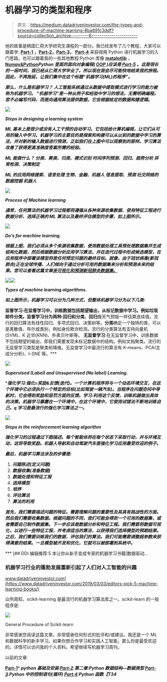 # 机器学习的类型和程序

> 原文：<https://medium.datadriveninvestor.com/the-types-and-procedure-of-machine-learning-8ba691c3ddf?source=collection_archive---------6----------------------->

他的故事是韩国仁荷大学研究生课程的一部分。我已经发布了几个教程，大家可以跟着学: [**Part-1**](https://towardsdatascience.com/machine-learning-and-data-analysis-inha-university-part-1-be288b619fb5?source=friends_link&sk=583ba29a0766ad36bc993cddc642b11f) **，**[**Part-2**](https://towardsdatascience.com/machine-learning-and-data-analysis-inha-university-part-2-3fb599732021?source=friends_link&sk=80523165c66560e46f907da4c8af0d95)**，**[**Part-3**](https://towardsdatascience.com/machine-learning-and-data-analysis-inha-university-part-3-51cb64c10901?source=friends_link&sk=a735571ab8f7bc418703fc3147eb6ecb)**，** [**Part-4**](https://towardsdatascience.com/machine-learning-and-data-analysis-inha-university-part-4-67aa1aa9c95d?source=friends_link&sk=9f1a2d1a77df1e9019cfea70b9de7edb) 来获得用 Python 进行机器学习的入门思路。也可以跟着我的一些其他教程:Python 库像 [**matplotlib**](https://towardsdatascience.com/visualization-library-in-python-matplotlib-470a2e631d73) ，**[**Numpy&Python**](https://towardsdatascience.com/top-python-libraries-numpy-pandas-8299b567d955)*Python 里面的面向对象编程( [**OOP**](https://towardsdatascience.com/python-oop-corey-schafer-datacamp-be6b0b3cafc6) )应该是 [**Part-5**](https://towardsdatascience.com/python-oop-corey-schafer-datacamp-be6b0b3cafc6) 。这是很长的一段时间，我已经从仁荷大学毕业了。所以现在我会尽可能快地结束我的旅程。因此，不再拖延，让我们集中在这个标题“机器学习(ML)的程序”。***

***那么，**什么是机器学习？** 人工智能系统通过从数据中提取模式进行学习的能力被称为机器学习。
“机器学习”是一种从例子和经验中学习的想法，无需明确编程。您不必编写代码，而是向通用算法提供数据，它会根据给定的数据构建逻辑。***

***![](img/d0a391ddeb2bdbee06797ca4ec6bbb4b.png)***

***Steps in designing a learning system***

***ML 基本上是很少或没有人工干预的自动学习。它包括给计算机编程，让它们从可用的输入中学习。机器学习的主要目的是探索和构建可以从以前的数据中学习的算法，并对新的输入数据进行预测，正如我们在上图中可以观察到的那样。学习算法改善了获得更高准确度答案所需的经验。***

*****ML 能做什么？**
分类、聚类、归类、模式识别
时间序列预测、回归、趋势分析
异常检测、决策制定***

*****ML
的应用**网络搜索、语言处理
生物、金融、机器人
信息提取、预测
社交网络的数据挖掘
机器人***

***![](img/36cad1bd508953d2063792a12636d11b.png)***

***Process of Machine learning***

***通常，任何算法的机器学习过程都将遵循从各种来源收集数据、使用特征工程进行数据分析、选择正确的 ML 算法以及最终评估模型的步骤，如上图所示。***

***![](img/2fe8eb7bb51a41b4581ed03aedc0b6bc.png)***

***Do’s for machine learning.***

***根据上图，我们必须从多个来源收集数据，使用数据处理工具预处理数据集并生成结构化数据，然后根据数据分析应用学习算法，并在迭代过程中形成候选模型，在应用程序中部署该模型将是任何预定问题的最终目标。就像，由于冠状病毒(新冠肺炎)正在全球传播，人们倾向于通过分析可用的数据集来分析和预测未来的结果。您可以查看这篇文章[来可视化和预测新冠肺炎数据集。](https://medium.com/@armanruet/coronavirus-covid-19-data-visualization-and-prediction-in-south-korea-b897fadcdaa1)***

***![](img/e3a3085a7099e300df562eee67e732b3.png)******![](img/77d81c6bdf53a2cce0538522e6d207ca.png)***

***Types of machine learning algorithms.***

***如上图所示，机器学习可以分为几种方式，但整体机器学习分为以下几类:***

******监督学习**:在监督学习中，训练数据包括期望输出，从标记数据中学习。例如垃圾邮件分类。监督学习分为两种:**回归**和**分类**。**回归**像天气预报一样估算连续值。流行的回归算法有线性回归、多项式回归、决策树等。**分类**确定一个独特的类，可以是离散值、布尔或类别，例如身份欺诈检测。流行的分类算法有支持向量机(SVM)、K 近邻(KNN)、朴素贝叶斯等。
**无监督学习**:在无监督学习中，训练数据不包括期望的输出，即我们需要发现未标记数据中的结构。例如文档聚类。流行的无监督学习类型是聚类和降维。无监督学习中最流行的算法有 K-means、PCA(主成分分析)、t-SNE 等。***

***![](img/25f82f84ed07332b145abd70efa2d46c.png)***

***Supervised (Label) and Unsupervised (No label) Learning.***

******强化学习**:强化=奖励&反馈(迭代)。一个计算机程序将与一个动态环境交互，在这个环境中它必须执行一个特定的目标(比如驾驶一辆汽车)。当程序在问题空间中导航时，它会得到奖励和惩罚方面的反馈。**学习**:利用这个反馈，训练机器做出具体的决策。机器学习暴露在一个环境中，在这个环境中，它使用试错法不断地训练自己。q 学习是最流行的强化学习算法之一。***

***![](img/4a31a7e7c2bc401aac29ae1c3576a31d.png)***

***Steps in the reinforcement learning algorithm***

***强化学习的过程通过下图描述。每个智能体将在每个状态下采取行动，并与环境互动，这将导致奖励。机器人导航和自动驾驶汽车是强化学习应用最受欢迎的例子。***

***最后，机器学习算法涉及的步骤是:***

1.  ***问题陈述(定义问题)***
2.  ***数据收集(准备数据)***
3.  ***数据处理和特征工程***
4.  ***选择模型***
5.  ***培养***
6.  ***评估算法***
7.  ***算法的利用***

***首先，我们需要描述问题的特征。需要理解问题的重要性及其具有挑战性的方面。然后我们需要收集数据。根据问题的不同，我们可能会得到一个可用的数据集，或者需要自己制作数据集。下一步应该是数据分析和特征工程。我们需要将数据可视化，以进行一些特征工程，并考虑适当的算法，以获得我们选择模型的预期结果。之后，我们需要训练我们的数据，评估我们的算法。我们可能需要调整超参数来获得满意的结果。一旦模型被开发和优化，它就可以被部署到系统中。***

***[](https://www.datadriveninvestor.com/2019/03/03/editors-pick-5-machine-learning-books/) [## DDI 编辑推荐:5 本让你从新手变成专家的机器学习书籍|数据驱动…

### 机器学习行业的蓬勃发展重新引起了人们对人工智能的兴趣

www.datadriveninvestor.com](https://www.datadriveninvestor.com/2019/03/03/editors-pick-5-machine-learning-books/) 

众所周知，scikit-learning 是最流行的机器学习算法库之一。scikit-learn 的一般程序是:

![](img/1fa61a16ed1bd9b46b2ecad7520e24ca.png)

General Procedure of Scikit-learn

非常感谢您阅读这篇文章。非常感谢任何形式的批评和/或建议。我还是一个 ML 和数据科学的新手学习。如果你想合作学习和实践人工智能，那么你是最受欢迎的。详情可以访问我的个人资料。希望继续写机器学习周刊。

以前的文章:

[**Part-1**](https://towardsdatascience.com/machine-learning-and-data-analysis-inha-university-part-1-be288b619fb5?source=friends_link&sk=583ba29a0766ad36bc993cddc642b11f)**:**python 基础及安装
[**Part-2**](https://towardsdatascience.com/machine-learning-and-data-analysis-inha-university-part-2-3fb599732021?source=friends_link&sk=80523165c66560e46f907da4c8af0d95)**:**第二章:Python 数据结构—数据类型
[**Part-3**](https://towardsdatascience.com/machine-learning-and-data-analysis-inha-university-part-3-51cb64c10901?source=friends_link&sk=a735571ab8f7bc418703fc3147eb6ecb)**:**Python 中的控制语句(循环)
[**Part:4**](https://towardsdatascience.com/machine-learning-and-data-analysis-inha-university-part-4-67aa1aa9c95d?source=friends_link&sk=9f1a2d1a77df1e9019cfea70b9de7edb)**:**Python 函数【T34***